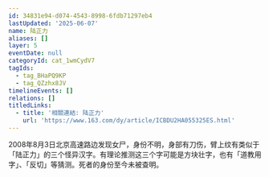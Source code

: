 ```yaml
---
id: 34831e94-d074-4543-8998-6fdb71297eb4
lastUpdated: '2025-06-07'
name: 陆正力
aliases: []
layer: 5
eventDate: null
categoryId: cat_1wmCydV7
tagIds:
  - tag_BHaPQ9KP
  - tag_QZzhx8JV
timelineEvents: []
relations: []
titledLinks:
  - title: '相關連結: 陆正力'
    url: 'https://www.163.com/dy/article/ICBDU2HA055325ES.html'
---
```

2008年8月3日北京高速路边发现女尸，身份不明，身部有刀伤，臂上纹有类似于「陆正力」的三个怪异汉字。有理论推测这三个字可能是方块壮字，也有「道教用字」、「反切」等猜测。死者的身份至今未被查明。
